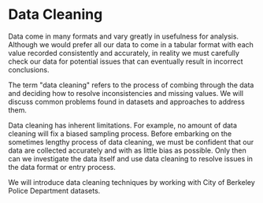 
# Data Cleaning

Data come in many formats and vary greatly in usefulness for analysis. Although
we would prefer all our data to come in a tabular format with each value
recorded consistently and accurately, in reality we must carefully check our
data for potential issues that can eventually result in incorrect conclusions.

The term "data cleaning" refers to the process of combing through the data and
deciding how to resolve inconsistencies and missing values. We will discuss
common problems found in datasets and approaches to address them.

Data cleaning has inherent limitations. For example, no amount of data cleaning
will fix a biased sampling process. Before embarking on the sometimes lengthy
process of data cleaning, we must be confident that our data are collected
accurately and with as little bias as possible. Only then can we investigate
the data itself and use data cleaning to resolve issues in the data format or
entry process.

We will introduce data cleaning techniques by working with City of Berkeley
Police Department datasets.

